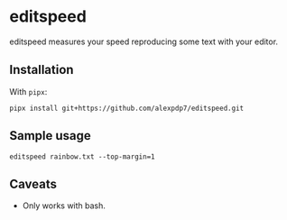 # editspeed

editspeed measures your speed reproducing some text with your editor.

## Installation

With `pipx`:

```
pipx install git+https://github.com/alexpdp7/editspeed.git
```

## Sample usage

```
editspeed rainbow.txt --top-margin=1
```

## Caveats

* Only works with bash.
